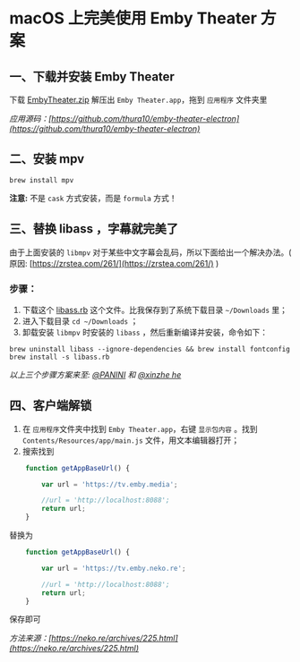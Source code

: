 # macOS 上完美使用 Emby Theater 方案

## 一、下载并安装 Emby Theater

下载 [EmbyTheater.zip](https://github.com/rartv/EmbyPublic/releases/download/0.0.33/EmbyTheater.zip) 解压出 `Emby Theater.app`，拖到 `应用程序` 文件夹里

*应用源码：[https://github.com/thura10/emby-theater-electron](https://github.com/thura10/emby-theater-electron)*

## 二、安装 mpv

```shell
brew install mpv
```

**注意:** 不是 `cask` 方式安装，而是 `formula` 方式！

## 三、替换 libass ，字幕就完美了

由于上面安装的 `libmpv` 对于某些中文字幕会乱码，所以下面给出一个解决办法。( 原因: [https://zrstea.com/261/](https://zrstea.com/261/) )

### 步骤：

1. 下载这个 [libass.rb](https://github.com/rartv/EmbyPublic/releases/download/0.0.33/libass.rb) 这个文件。比我保存到了系统下载目录 `~/Downloads` 里；
2. 进入下载目录 `cd ~/Downloads` ；
3. 卸载安装 `libmpv` 时安装的 `libass` ，然后重新编译并安装，命令如下：

```shell
brew uninstall libass --ignore-dependencies && brew install fontconfig 
brew install -s libass.rb
```

*以上三个步骤方案来至: [@PANINI](https://t.me/PAN1N1) 和 [@xinzhe he](https://t.me/hexinzhe)*

## 四、客户端解锁

1. 在 `应用程序`文件夹中找到 `Emby Theater.app`，右键 `显示包内容` 。找到 `Contents/Resources/app/main.js` 文件，用文本编辑器打开；
2. 搜索找到

```javascript
    function getAppBaseUrl() {

        var url = 'https://tv.emby.media';

        //url = 'http://localhost:8088';
        return url;
    }
```

替换为

```javascript
    function getAppBaseUrl() {

        var url = 'https://tv.emby.neko.re';

        //url = 'http://localhost:8088';
        return url;
    }
```

保存即可

*方法来源：[https://neko.re/archives/225.html](https://neko.re/archives/225.html)*

